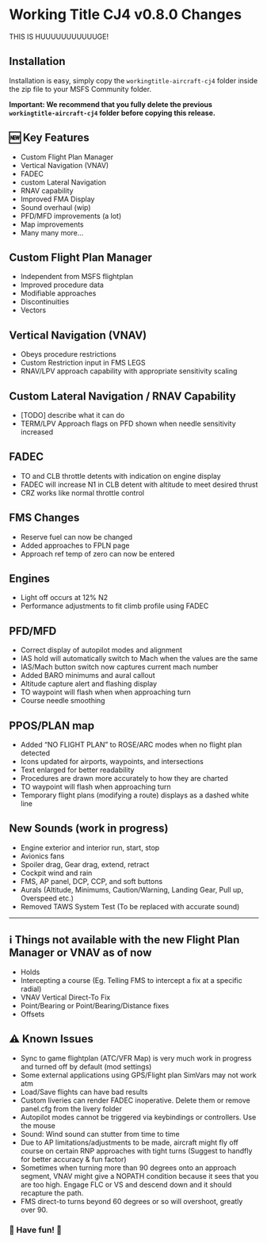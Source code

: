 # Working Title CJ4 v0.8.0 Changes

THIS IS HUUUUUUUUUUUGE!

## Installation
Installation is easy, simply copy the `workingtitle-aircraft-cj4` folder inside the zip file to your MSFS Community folder. 

**Important: We recommend that you fully delete the previous `workingtitle-aircraft-cj4` folder before copying this release.**

## 🆕 Key Features
* Custom Flight Plan Manager
*  Vertical Navigation (VNAV)
* FADEC
* custom Lateral Navigation
* RNAV capability
* Improved FMA Display
* Sound overhaul (wip)
* PFD/MFD improvements (a lot)
* Map improvements
* Many many more...

## Custom Flight Plan Manager
* Independent from MSFS flightplan
* Improved procedure data
* Modifiable approaches
* Discontinuities
* Vectors

## Vertical Navigation (VNAV)
* Obeys procedure restrictions
* Custom Restriction input in FMS LEGS
* RNAV/LPV approach capability with appropriate sensitivity scaling

## Custom Lateral Navigation / RNAV Capability
* [TODO] describe what it can do
* TERM/LPV Approach flags on PFD shown when needle sensitivity increased

## FADEC
* TO and CLB throttle detents with indication on engine display
* FADEC will increase N1 in CLB detent with altitude to meet desired thrust
* CRZ works like normal throttle control

## FMS Changes
* Reserve fuel can now be changed
* Added approaches to FPLN page
* Approach ref temp of zero can now be entered

## Engines
* Light off occurs at 12% N2
* Performance adjustments to fit climb profile using FADEC

## PFD/MFD
* Correct display of autopilot modes and alignment 
* IAS hold will automatically switch to Mach when the values are the same
* IAS/Mach button switch now captures current mach number
* Added BARO minimums and aural callout
* Altitude capture alert and flashing display
* TO waypoint will flash when when approaching turn
* Course needle smoothing

## PPOS/PLAN map
* Added “NO FLIGHT PLAN” to ROSE/ARC modes when no flight plan detected
* Icons updated for airports, waypoints, and intersections
* Text enlarged for better readability
* Procedures are drawn more accurately to how they are charted
* TO waypoint will flash when approaching turn
* Temporary flight plans (modifying a route) displays as a dashed white line

## New Sounds (work in progress)
* Engine exterior and interior run, start, stop
* Avionics fans
* Spoiler drag, Gear drag, extend, retract
* Cockpit wind and rain
* FMS, AP panel, DCP, CCP, and soft buttons
* Aurals (Altitude, Minimums, Caution/Warning, Landing Gear, Pull up, Overspeed etc.)
* Removed TAWS System Test (To be replaced with accurate sound)

---
## ℹ️ Things not available with the new Flight Plan Manager or VNAV as of now
* Holds
* Intercepting a course (Eg. Telling FMS to intercept a fix at a specific radial)
* VNAV Vertical Direct-To Fix
* Point/Bearing or Point/Bearing/Distance fixes
* Offsets

## ⚠️ Known Issues
* Sync to game flightplan (ATC/VFR Map) is very much work in progress and turned off by default (mod settings)
* Some external applications using GPS/Flight plan SimVars may not work atm
* Load/Save flights can have bad results
* Custom liveries can render FADEC inoperative. Delete them or remove panel.cfg from the livery folder
* Autopilot modes cannot be triggered via keybindings or controllers. Use the mouse
* Sound: Wind sound can stutter from time to time
* Due to AP limitations/adjustments to be made, aircraft might fly off course on certain RNP approaches with tight turns (Suggest to handfly for better accuracy & fun factor)
* Sometimes when turning more than 90 degrees onto an approach segment, VNAV might give a NOPATH condition because it sees that you are too high.  Engage FLC or VS and descend down and it should recapture the path.
* FMS direct-to turns beyond 60 degrees or so will overshoot, greatly over 90.


### 🎅 Have fun! 🎅
